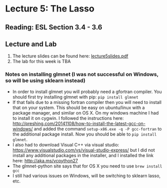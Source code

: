 # Lecture 5: The Lasso

## Reading: ESL Section 3.4 - 3.6

## Lecture and Lab

1. The lecture slides can be found here: [lecture5slides.pdf](lecture5slides.pdf)
1. The lab for this week is TBA

### Notes on installing glmnet (I was not successful on Windows, so will be using sklearn instead)
- In order to install glmnet you will probably need a gfortran compiler.  You should first try installing glmnet with pip: `pip install glmnet`
- If that fails due to a missing fortran compiler then you will need to install that on your system.  This should be easy on ubuntu/linux with a package manager, and similar on OS X.  On my windows machine I had to install it on cygwin.  I followed the instructions here: http://preshing.com/20141108/how-to-install-the-latest-gcc-on-windows/ and added the command `setup-x86.exe -q -P gcc-fortran` to the additional package install.  Now you should be able to `pip install glmnet`.
- I also had to download Visual C++ via visual studio: https://www.visualstudio.com/vs/visual-studio-express/ but I did not install any additional packages in the installer, and I installed the link here: http://aka.ms/vcpython27
- The glmnet-python site says that for OS X you need to use `brew install gcc` 
- I still had various issues on Windows, will be switching to sklearn lasso, etc.
